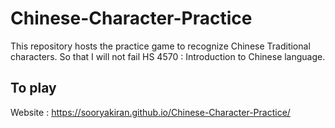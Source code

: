 # Chinese-Character-Practice
This repository hosts the practice game to recognize Chinese Traditional characters. So that I will not fail HS 4570 : Introduction to Chinese language.

## To play
Website : https://sooryakiran.github.io/Chinese-Character-Practice/

